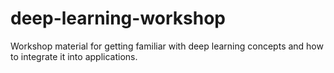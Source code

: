 # deep-learning-workshop
Workshop material for getting familiar with deep learning concepts and how to integrate it into applications.

